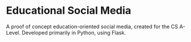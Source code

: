 # Educational Social Media

A proof of concept education-oriented social media, created for the CS A-Level.
Developed primarily in Python, using Flask. 
